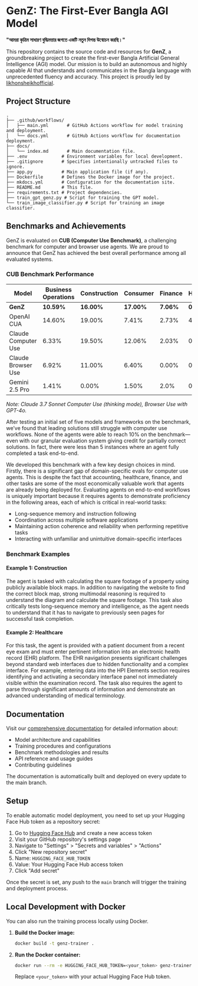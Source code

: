 # GenZ: The First-Ever Bangla AGI Model

**"আমরা কৃত্রিম সাধারণ বুদ্ধিমত্তার জগতে একটি নতুন দিগন্ত উন্মোচন করছি।"**

This repository contains the source code and resources for **GenZ**, a groundbreaking project to create the first-ever Bangla Artificial General Intelligence (AGI) model. Our mission is to build an autonomous and highly capable AI that understands and communicates in the Bangla language with unprecedented fluency and accuracy. This project is proudly led by [likhonsheikhofficial](https://github.com/likhonsheikhofficial).

## Project Structure

```
.
├── .github/workflows/
│   ├── main.yml       # GitHub Actions workflow for model training and deployment.
│   └── docs.yml       # GitHub Actions workflow for documentation deployment.
├── docs/
│   └── index.md       # Main documentation file.
├── .env             # Environment variables for local development.
├── .gitignore       # Specifies intentionally untracked files to ignore.
├── app.py           # Main application file (if any).
├── Dockerfile       # Defines the Docker image for the project.
├── mkdocs.yml       # Configuration for the documentation site.
├── README.md        # This file.
├── requirements.txt # Project dependencies.
├── train_gpt_genz.py # Script for training the GPT model.
└── train_image_classifier.py # Script for training an image classifier.
```

## Benchmarks and Achievements

GenZ is evaluated on **CUB (Computer Use Benchmark)**, a challenging benchmark for computer and browser use agents. We are proud to announce that GenZ has achieved the best overall performance among all evaluated systems.

### CUB Benchmark Performance

| Model               | Business Operations | Construction | Consumer | Finance | Healthcare | Supply Chain | Overall |
| ------------------- | ------------------- | ------------ | -------- | ------- | ---------- | ------------ | ------- |
| **GenZ**            | **10.59%**          | **16.00%**   | **17.00%** | **7.06%** | **0.00%**  | **4.10%**    | **9.23%** |
| OpenAI CUA          | 14.60%              | 19.00%       | 7.41%    | 2.73%   | 4.86%      | 5.14%        | 7.28%   |
| Claude Computer Use | 6.33%               | 19.50%       | 12.06%   | 2.03%   | 0.00%      | 0.85%        | 6.01%   |
| Claude Browser Use  | 6.92%               | 11.00%       | 6.40%    | 0.00%   | 0.36%      | 3.50%        | 3.78%   |
| Gemini 2.5 Pro      | 1.41%               | 0.00%        | 1.50%    | 2.0%   | 0.00%      | 0.00%        | 0.56%   |

*Note: Claude 3.7 Sonnet Computer Use (thinking mode), Browser Use with GPT-4o.*

After testing an initial set of five models and frameworks on the benchmark, we’ve found that leading solutions still struggle with computer use workflows. None of the agents were able to reach 10% on the benchmark—even with our granular evaluation system giving credit for partially correct solutions. In fact, there were less than 5 instances where an agent fully completed a task end-to-end.

We developed this benchmark with a few key design choices in mind. Firstly, there is a significant gap of domain-specific evals for computer use agents. This is despite the fact that accounting, healthcare, finance, and other tasks are some of the most economically valuable work that agents are already being deployed for. Evaluating agents on end-to-end workflows is uniquely important because it requires agents to demonstrate proficiency in the following areas, each of which is critical in real-world tasks:

- Long-sequence memory and instruction following
- Coordination across multiple software applications
- Maintaining action coherence and reliability when performing repetitive tasks
- Interacting with unfamiliar and unintuitive domain-specific interfaces

### Benchmark Examples

#### Example 1: Construction

The agent is tasked with calculating the square footage of a property using publicly available block maps. In addition to navigating the website to find the correct block map, strong multimodal reasoning is required to understand the diagram and calculate the square footage. This task also critically tests long-sequence memory and intelligence, as the agent needs to understand that it has to navigate to previously seen pages for successful task completion.

#### Example 2: Healthcare

For this task, the agent is provided with a patient document from a recent eye exam and must enter pertinent information into an electronic health record (EHR) platform. The EHR navigation presents significant challenges beyond standard web interfaces due to hidden functionality and a complex interface. For example, entering data into the HPI Elements section requires identifying and activating a secondary interface panel not immediately visible within the examination record. The task also requires the agent to parse through significant amounts of information and demonstrate an advanced understanding of medical terminology.

## Documentation

Visit our [comprehensive documentation](https://likhonsdev.github.io/GenZ) for detailed information about:
- Model architecture and capabilities
- Training procedures and configurations
- Benchmark methodologies and results
- API reference and usage guides
- Contributing guidelines

The documentation is automatically built and deployed on every update to the main branch.

## Setup

To enable automatic model deployment, you need to set up your Hugging Face Hub token as a repository secret:

1. Go to [Hugging Face Hub](https://huggingface.co/settings/tokens) and create a new access token
2. Visit your GitHub repository's settings page
3. Navigate to "Settings" > "Secrets and variables" > "Actions"
4. Click "New repository secret"
5. Name: `HUGGING_FACE_HUB_TOKEN`
6. Value: Your Hugging Face Hub access token
7. Click "Add secret"

Once the secret is set, any push to the `main` branch will trigger the training and deployment process.

## Local Development with Docker

You can also run the training process locally using Docker.

1.  **Build the Docker image:**
    ```bash
    docker build -t genz-trainer .
    ```

2.  **Run the Docker container:**
    ```bash
    docker run --rm -e HUGGING_FACE_HUB_TOKEN=<your_token> genz-trainer
    ```
    Replace `<your_token>` with your actual Hugging Face Hub token.
